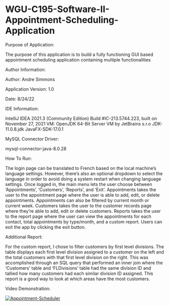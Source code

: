 # WGU-C195-Software-II-Appointment-Scheduling-Application

Purpose of Application:

The purpose of this application is to build a fully functioning GUI based appointment scheduling application containing multiple functionalities

Author Information:

Author: Andre Simmons

Application Version: 1.0

Date: 8/24/22


IDE Information:

IntelliJ IDEA 2021.3 (Community Edition)
Build #IC-213.5744.223, built on November 27, 2021
VM: OpenJDK 64-Bit Server VM by JetBrains s.r.o
JDK-11.0.8.jdk
JavaFX-SDK-17.0.1

MySQL Connector Driver:

mysql-connector-java-8.0.28

How To Run:

The login page can be translated to French based on the local machine’s language settings.  However, there’s also an optional dropdown to select the language in order to avoid doing a system restart when changing language settings.  Once logged in, the main menu lets the user choose between ‘Appointments’, ‘Customers’, ‘Reports’, and ‘Exit’.  Appointments takes the user to the appointment page where the user is able to add, edit, or delete appointments.  Appointments can also be filtered by current month or current week.  Customers takes the user to the customer records page where they’re able to add, edit or delete customers.  Reports takes the user to the report page where the user can view the appointments for each contact, total appointments by type/month, and a custom report.  Users can exit the app by clicking the exit button.

Additional Report:

For the custom report, I chose to filter customers by first level divisions.  The table displays each first level division assigned to a customer on the left and the total customers with that first level division on the right.  This was accomplished through an SQL query that performed an inner join where the ‘Customers’ table and ‘FLDivisions’ table had the same division ID and tallied how many customers had each similar division ID assigned.  This report is a good way to look at which areas have the most customers.

Video Demonstration:

[![Appointment-Scheduler](https://img.youtube.com/vi/kgWswlccgU0/0.jpg)](https://www.youtube.com/watch?v=kgWswlccgU0)

